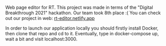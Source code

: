 Web page editor for RT. 
This project was made in terms of the "Digital Breakthrough 2021" hackathon. 
Our team took 8th place :(
You can check out our project in web: [rt-editor.netlify.app](https://www.rt-editor.netlify.app)

In order to launch our application locally you should firstly install Docker, then clone that repo and cd to it.
Eventually, type in docker-compose up, wait a bit and visit localhost:3000.
